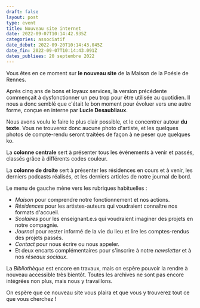 ```yaml
---
draft: false
layout: post
type: event
title: Nouveau site internet
date: 2022-09-07T10:14:42.935Z
categories: associatif
date_debut: 2022-09-20T10:14:43.045Z
date_fin: 2022-09-07T10:14:43.091Z
dates_publiees: 20 septembre 2022
---
```

Vous êtes en ce moment sur **le nouveau site** de la Maison de la Poésie de Rennes.

Après cinq ans de bons et loyaux services, la version précédente commençait à dysfonctionner un peu trop pour être utilisée au quotidien. Il nous a donc semblé que c'était le bon moment pour évoluer vers une autre forme, conçue en interne par **Lucie Desaubliaux**.

Nous avons voulu le faire le plus clair possible, et le concentrer autour **du texte**. Vous ne trouverez donc aucune photo d'artiste, et les quelques photos de compte-rendu seront traitées de façon à ne peser que quelques ko.

La **colonne centrale** sert à présenter tous les événements à venir et passés, classés grâce à différents codes couleur.

La **colonne de droite** sert à présenter les résidences en cours et à venir, les derniers podcasts réalisés, et les derniers articles de notre journal de bord.

Le menu de gauche mène vers les rubriques habituelles :

* *Maison* pour comprendre notre fonctionnement et nos actions.
* *Résidences* pour les artistes-auteurs qui voudraient connaître nos formats d'accueil.
* *Scolaires* pour les enseignant.e.s qui voudraient imaginer des projets en notre compagnie.
* *Journal* pour rester informé de la vie du lieu et lire les comptes-rendus des projets passés.
* *Contact* pour nous écrire ou nous appeler.
* Et deux encarts complémentaires pour s'inscrire à notre *newsletter* et à nos *réseaux sociaux*.

La *Bibliothèque* est encore en travaux, mais on espère pouvoir la rendre à nouveau accessible très bientôt. Toutes les archives ne sont pas encore intégrées non plus, mais nous y travaillons.

On espère que ce nouveau site vous plaira et que vous y trouverez tout ce que vous cherchez !
